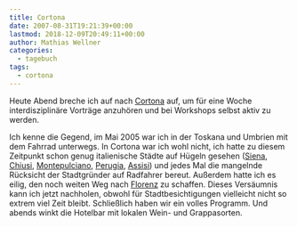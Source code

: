```yaml
---
title: Cortona
date: 2007-08-31T19:21:39+00:00
lastmod: 2018-12-09T20:49:11+00:00
author: Mathias Wellner
categories:
  - tagebuch
tags:
  - cortona
---
```

Heute Abend breche ich auf nach [Cortona](http://de.wikipedia.org/wiki/Cortona) auf, um für eine Woche interdisziplinäre Vorträge anzuhören und bei Workshops selbst aktiv zu werden.
<!--more-->

Ich kenne die Gegend, im Mai 2005 war ich in der Toskana und Umbrien mit dem Fahrrad unterwegs. In Cortona war ich wohl nicht, ich hatte zu diesem Zeitpunkt schon genug italienische Städte auf Hügeln gesehen ([Siena](http://de.wikipedia.org/wiki/Siena), [Chiusi](http://de.wikipedia.org/wiki/Chiusi), [Montepulciano](http://de.wikipedia.org/wiki/Montepulciano_%28Toskana%29), [Perugia](http://de.wikipedia.org/wiki/Perugia), [Assisi](http://de.wikipedia.org/wiki/Assisi)) und jedes Mal die mangelnde Rücksicht der Stadtgründer auf Radfahrer bereut. Außerdem hatte ich es eilig, den noch weiten Weg nach [Florenz](http://de.wikipedia.org/wiki/Florenz) zu schaffen. Dieses Versäumnis kann ich jetzt nachholen, obwohl für Stadtbesichtigungen vielleicht nicht so extrem viel Zeit bleibt. Schließlich haben wir ein volles Programm. Und abends winkt die Hotelbar mit lokalen Wein- und Grappasorten.

